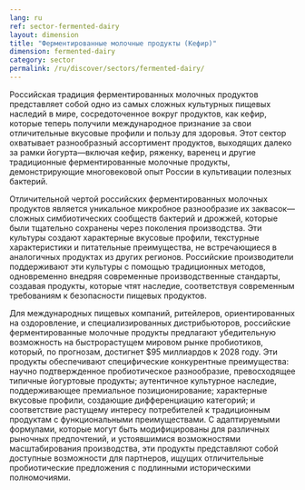 ```yaml
---
lang: ru
ref: sector-fermented-dairy
layout: dimension
title: "Ферментированные молочные продукты (Кефир)"
dimension: fermented-dairy
category: sector
permalink: /ru/discover/sectors/fermented-dairy/
---
```


Российская традиция ферментированных молочных продуктов представляет собой одно из самых сложных культурных пищевых наследий в мире, сосредоточенное вокруг продуктов, как кефир, которые теперь получили международное признание за свои отличительные вкусовые профили и пользу для здоровья. Этот сектор охватывает разнообразный ассортимент продуктов, выходящих далеко за рамки йогурта—включая кефир, ряженку, варенец и другие традиционные ферментированные молочные продукты, демонстрирующие многовековой опыт России в культивации полезных бактерий.

Отличительной чертой российских ферментированных молочных продуктов является уникальное микробное разнообразие их заквасок—сложных симбиотических сообществ бактерий и дрожжей, которые были тщательно сохранены через поколения производства. Эти культуры создают характерные вкусовые профили, текстурные характеристики и питательные преимущества, не встречающиеся в аналогичных продуктах из других регионов. Российские производители поддерживают эти культуры с помощью традиционных методов, одновременно внедряя современные производственные стандарты, создавая продукты, которые чтят наследие, соответствуя современным требованиям к безопасности пищевых продуктов.

Для международных пищевых компаний, ритейлеров, ориентированных на оздоровление, и специализированных дистрибьюторов, российские ферментированные молочные продукты предлагают убедительную возможность на быстрорастущем мировом рынке пробиотиков, который, по прогнозам, достигнет $95 миллиардов к 2028 году. Эти продукты обеспечивают специфические конкурентные преимущества: научно подтвержденное пробиотическое разнообразие, превосходящее типичные йогуртовые продукты; аутентичное культурное наследие, поддерживающее премиальное позиционирование; характерные вкусовые профили, создающие дифференциацию категорий; и соответствие растущему интересу потребителей к традиционным продуктам с функциональными преимуществами. С адаптируемыми формулами, которые могут быть модифицированы для различных рыночных предпочтений, и устоявшимися возможностями масштабирования производства, эти продукты представляют собой доступные возможности для партнеров, ищущих отличительные пробиотические предложения с подлинными историческими полномочиями.
